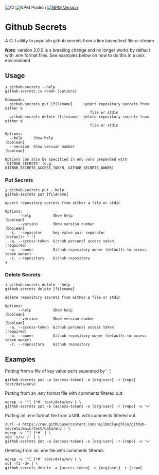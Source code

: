 ![CI](https://github.com/neilbmclaughlin/github-secrets/actions/workflows/ci.yml/badge.svg)
![NPM Publish](https://github.com/neilbmclaughlin/github-secrets/actions/workflows/npm-publish.yml/badge.svg)
[![NPM Version](https://badge.fury.io/js/%40neilbmclaughlin%2Fgithub-secrets.svg)](https://badge.fury.io/js/%40neilbmclaughlin%2Fgithub-secrets)

# Github Secrets

A CLI utility to populate github secrets from a line based text file or stream 

***Note***: version 2.0.0 is a breaking change and no longer works by default with .env format files.
See examples below on how to do this in a unix environment

## Usage

```
❯ github-secrets --help
github-secrets.js <cmd> [options]

Commands:
  github-secrets put [filename]     upsert repository secrets from either a
                                       file or stdin
  github-secrets delete [filename]  delete repository secrets from either a
                                       file or stdin

Options:
  --help     Show help                                                 [boolean]
  --version  Show version number                                       [boolean]

Options can also be specified in env vars prepended with 'GITHUB_SECRETS' (e.g.
GITHUB_SECRETS_ACCESS_TOKEN, GITHUB_SECRETS_OWNER)

```
### Put Secrets
```
❯ github-secrets put --help
github-secrets put [filename]

upsert repository secrets from either a file or stdin

Options:
      --help          Show help                                        [boolean]
      --version       Show version number                              [boolean]
  -s, --separator     key-value pair separator                    [default: " "]
  -a, --access-token  Github personal access token                    [required]
  -o, --owner         Github repository owner (defaults to access token owner)
  -r, --repository    Github repository
❯
```

### Delete Secrets
```
❯ github-secrets delete --help
github-secrets delete [filename]

delete repository secrets from either a file or stdin

Options:
      --help          Show help                                        [boolean]
      --version       Show version number                              [boolean]
  -a, --access-token  Github personal access token                    [required]
  -o, --owner         Github repository owner (defaults to access token owner)
  -r, --repository    Github repository
```

## Examples

Putting from a file of key value pairs separated by ' ':
```
github-secrets put -a {access-token} -o {org|user} -r {repo} test/data/env2
```

Putting from an .env format file with comments filtered out:
```
egrep -v '^[ ]*#' test/data/env | \
github-secrets put -a {access-token} -o {org|user} -r {repo} -s '='
```

Putting an .env format file from a URL with comments filtered out:
```
curl -s https://raw.githubusercontent.com/neilbmclaughlin/github-secrets/main/test/data/env | \
egrep -v '^[ ]*#' | \
sed 's/=/ /' | \
github-secrets put -a {access-token} -o {org|user} -r {repo} -s '='
```

Deleting from an .env file with comments filtered:

```
egrep -v '^[ ]*#' test/data/env | \
cut -f1 -d= | \
github-secrets delete -a {access-token} -o {org|user} -r {repo}
```
